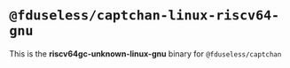 # `@fduseless/captchan-linux-riscv64-gnu`

This is the **riscv64gc-unknown-linux-gnu** binary for `@fduseless/captchan`
